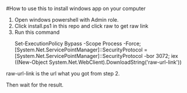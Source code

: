 #How to use this to install windows app on your computer

1. Open windows powershell with Admin role.
2. Click install.ps1 in this repo and click raw to get raw link
3. Run this command <p>Set-ExecutionPolicy Bypass -Scope Process -Force; [System.Net.ServicePointManager]::SecurityProtocol = [System.Net.ServicePointManager]::SecurityProtocol -bor 3072; iex ((New-Object System.Net.WebClient).DownloadString('raw-url-link'))</p>

raw-url-link is the url what you got from step 2.

Then wait for the result.
